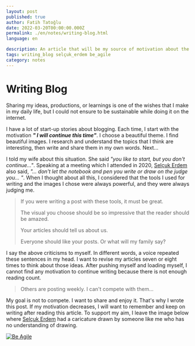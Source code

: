 ```yaml
---
layout: post
published: true
author: Fatih Tatoğlu
date: 2022-03-20T00:00:00.000Z
permalink: ./en/notes/writing-blog.html
language: en

description: An article that will be my source of motivation about the difficulties I faced while writing a blog.
tags: writing_blog selçuk_erdem be_agile
category: notes
---
```


# Writing Blog

Sharing my ideas, productions, or learnings is one of the wishes that I make in my daily life, but  I could not ensure to be sustainable while doing it on the internet.

I have a lot of start-up stories about blogging. Each time, I start with the motivation ***" I will continue this time"***. I choose a beautiful theme. I find beautiful images. I research and understand the topics that I think are interesting, then write and share them in my own words. Next...

I told my wife about this situation. She said *"you like to start, but you don't continue..."*. Speaking at a meeting which I attended in 2020, [Selçuk Erdem](https://twitter.com/selcukerdem "Selçuk Erdem (@selcukerdem) / Twitter") also said, *"... don't let the notebook and pen you write or draw on the judge you... "*. When I thought about all this, I considered that the tools I used for writing and the images I chose were always powerful, and they were always judging me.

> If you were writing a post with these tools, it must be great.
>
> The visual you choose should be so impressive that the reader should be amazed.
>
> Your articles should tell us about us.
>
> Everyone should like your posts. Or what will my family say?

I say the above criticisms to myself. In different words, a voice repeated these sentences in my head. I want to revise my articles seven or eight times to think about those ideas. After pushing myself and loading myself, I cannot find any motivation to continue writing because there is not enough reading count.

> Others are posting weekly. I can't compete with them...

My goal is not to compete. I want to share and enjoy it. That's why I wrote this post. If my motivation decreases, I will want to remember and keep on writing after reading this article. To support my aim, I leave the image below where [Selçuk Erdem](https://twitter.com/selcukerdem "Selçuk Erdem (@selcukerdem) / Twitter") had a caricature drawn by someone like me who has no understanding of drawing.

[![Be Agile](../image/be-agile-cartoon.jpg "Be Agile")](https://www.instagram.com/p/CH2zB56hMWV)
